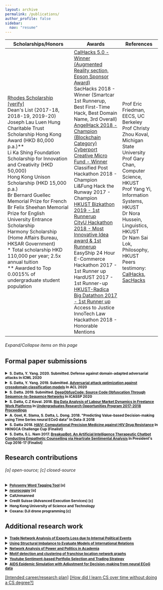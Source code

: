 ```yaml
---
layout: archive
permalink: /publications/
author_profile: false
sidebar:
  nav: "resume"
---
```


| Scholarships/Honors | Awards | References |
|-------|--------|---------|
| [Rhodes Scholarship](https://topick.hket.com/article/2533177/%E3%80%90%E7%89%9B%E6%B4%A5%E5%B0%96%E5%AD%90%E3%80%91%E7%A7%91%E5%A4%A7%E7%92%B0%E7%90%83%E5%95%86%E6%A5%AD%E7%95%A2%E6%A5%AD%E6%A3%84%E5%85%A5%E6%8A%95%E8%A1%8C%E3%80%80%E5%AD%9F%E5%8A%A0%E6%8B%89%E8%A3%94%E6%B8%AF%E7%94%9F%E8%B5%B4%E7%89%9B%E6%B4%A5%E8%AE%80%E5%8D%9A%E5%A3%AB%EF%BC%9A%E8%88%92%E9%81%A9%E7%94%9F%E6%B4%BB%E4%B8%8D%E6%98%AF%E7%9C%9F%E6%AD%A3%E6%88%90%E5%8A%9F?mtc=10012) [[verify]](https://www.rhodeshouse.ox.ac.uk/scholars/rhodes-scholars-class-of-2020/siddartha-datta/) <br> Dean's List (2017-18, 2018-19, 2019-20)<br> Joseph Lau Luen Hung Charitable Trust Scholarship Hong Kong Award (HKD 80,000 p.a.)**<br> Li Ka Shing Foundation Scholarship for Innovation and Creativity (HKD 50,000)<br> Hong Kong Unison Scholarship (HKD 15,000 p.a.)<br> Br Bernard Guellec Memorial Prize for French<br> Br Felix Sheehan Memorial Prize for English<br> University Entrance Scholarship<br> Harmony Scholarship (Home Affairs Bureau, HKSAR Government)<br> * Total scholarship HKD 110,000 per year; 2.5x annual tuition<br> ** Awarded to Top 0.0015% of undergraduate student population | [CalHacks 5.0 - Winner (Augmented Reality section, Epson Sponsor Award)](https://github.com/dattasiddhartha/Calhacks-5.0)<br> SacHacks 2018 - Winner (Smartcar 1st Runnerup, Best First-Time Hack, Best Domain Name, 3rd Overall)<br> [AngelHack 2018 - Champion (Blockchain Category)](https://github.com/dattasiddhartha-4/AngelHack18-TeamBetz)<br> [Cyberport Creative Micro Fund - Winner](http://media.licdn.com/embeds/media.html?src=https%3A%2F%2Fwww.facebook.com%2Fcyberport.hk%2Fvideos%2F1893272297411941%2F&url=https%3A%2F%2Fwww.facebook.com%2Fcyberport.hk%2Fvideos%2F1893272297411941%2F&type=text%2Fhtml&schema=facebook)<br> Classified Post Hackathon 2018 - Champion<br> Li&Fung Hack the Runway 2017 - Champion<br> [HKUST Bizkathon 2019 - 1st Runnerup](https://github.com/dattasiddhartha/Encrypted-machine-learning-with-simple-homomorphic-encryption)<br> [CityU Hackathon 2018 - Most Innovative Idea award & 1st Runnerup](https://github.com/dattasiddhartha-4/CityHack2018)<br> EasyShip 24 Hour E-Commerce Hackathon 2017 - 1st Runner up<br> HardUST 2017 - 1st Runner-up<br> [HKUST-Radica Big Datathon 2017 - 1st Runner up](https://github.com/dattasiddhartha-4/HKUST-Radica-Datathon)<br> Access to Justice InnoTech Law Hackathon 2018 - Honorable Mentions | Prof Eric Friedman, EECS, UC Berkeley<br> Prof Christy Zhou Koval, Michigan State University<br> Prof Gary Chan, Computer Science, HKUST<br> Prof Yang Yi, Information Systems, HKUST<br> Dr Nora Hussein, Linguistics, HKUST<br> Dr Nam Sai Lok, Philosophy, HKUST<br> Peers testimony: [CalHacks](http://www.zacharychaoportfolio.com/blog/calhacks), [SacHacks](http://www.zacharychaoportfolio.com/blog/sacHacks) |

<!-- * Prof Thomas Bourveau, Accounting, Columbia University -->
<!-- * Prof Ikhlaq Sidhu, Industrial Engineering & Operations Research, UC Berkeley -->
<!-- * Prof Ted Clark, Information Systems, HKUST -->

###### _Expand/Collapse items on this page_

## Formal paper submissions

<details>
  <summary><b><small>S. Datta, Y. Yang. 2020. Submitted. Defense against domain-adapted adversarial attacks In ICML 2020</small></b></summary>

  <small>A novel defense algorithm to counter the attack we proposed in ACL2020; details to be released soon.</small>
  
</details>

<details>
  <summary><b><small>S. Datta, Y. Yang. 2019. Submitted. <a href="https://drive.google.com/open?id=1O5hYeC3roV7LVDLaCoXXFBqwLPmykK9oP0kNpe-LXGQ">Adversarial attack optimization against crossdomain classification models</a> In ACL 2020</small></b></summary>

  <small>Blackbox attack models used to put focus on querying labels of their victim’s model by passing in inputs, and training attack algorithms based on fooled labels. Our initial (and proven) hypothesis is that there is no real need for an attacker to be able to interact with the victim model and should be able to perform a successful “blind” blackbox attack model. Thus we varied different configurations of attack, including domain similarity, different attack algorithms, different model architectures, etc. What we found was that we can leverage domain adaptation to execute a successful blind blackbox attack on text classification models.</small>
  
</details>

<details>
  <summary><b><small>S. Datta. 2019. Submitted. <a href="https://arxiv.org/abs/1909.01837">DeepObfusCode: Source Code Obfuscation Through Sequence-to-Sequence Networks</a> In ICASSP 2020</small></b></summary>

  <small>The paper explores a novel methodology in source code obfuscation through the application of text-based recurrent neural network (RNN) encoder-decoder models in ciphertext generation and key generation. Sequence-to-sequence models are incorporated into the model architecture to generate obfuscated code, generate the deobfuscation key, and live execution. Quantitative benchmark comparison to existing obfuscation methods indicate significant improvement in stealth and execution cost for the proposed solution, and experiments regarding the model's properties yield positive results regarding its character variation, dissimilarity to the original codebase, and consistent length of obfuscated code.</small>
  
</details>

<details>
  <summary><b><small> S. Datta, C.Z Koval. 2018. <a href="https://drive.google.com/open?id=1nOAZuAtAsVhJHUXCp3Re_1LSnE9LOerZ">Big Data Analysis of Labour Market Dynamics in Freelance Work Platforms</a> In <a href="https://urop.ust.hk/files/UROP%20Proceedings%202017-18.pdf">Undergraduates Research Opportunities Program 2017-2018 Proceedings</a> </small></b></summary>

  <small>This research aims to explore the underlying relational dynamics between people on freelance work platforms, between employers and employees, and within employees themselves. Particular interest will be placed on gender correlations and the objective to locate the most important variables involved in reasonable pay, as the aim of the study is to identify biases on the platform. Data was scraped from the work platform for all the possible variables available, from tests taken, to work histories, to skills listed, to even general personal descriptions.</small>
  
</details>

<details>
  <summary><b><small> A. Goel, K. Slama, S. Datta, L. Dong. 2018. "Predicting Value-based Decision-making using Time Series neural ECoG data" In Data-X 2018 </small></b></summary>  <a href="https://github.com/dattasiddhartha/DataX-NeuralDecisionMaking">[code]</a>  <a href="https://data-x.blog/projects/predicting-gambling-decisions/">[poster]</a>  <a href="https://crcns.org/data-sets/ofc/ofc-3/about-ofc-2">[data]</a>  <a href="https://github.com/dattasiddhartha/neurocogpy">[library]</a>

<small>A project focused on predicting gambling decisions from brainwave electrocorticography (ECoG) data. The motivation behind this project was based on societal implications such as applications to law and regulation of the gambling industry, clinical practice in understanding how neurodegenerative disease or trauma affect decision making, and to some extent even our understanding of free will. The project utilized data recorded by the Knight Lab, a neuroscience lab at UC Berkeley. The ECoG data was collected from the orbitofrontal cortex (OFC) of epileptic patients, who volunteered to participate in research while undergoing intracranial monitoring for surgical planning purposes. Patients were given a task of playing a game in which they could choose either ‘Gamble’ or ‘Safebet’ for 200 trials. Over the course of the semester, we pre-processed, explored, and modeled the data, with the ultimate goal of predicting whether a patient would gamble or not given only the ECoG data, recorded before the patient indicated their decision by a button press. Much exploration was on feature engineering, as there are not many established feature engineering methods in the analysis of ECoG data: examples of features include using the 2.5 and 97.5 percentile values and number of peaks for electrode data in a patient’s trial. Modeling was done through logistic regression, random forest, adaboost, naive bayes, neural nets, and perceptron. Logistic regression fared the best, with one model giving a 10% boost over the baseline accuracy found with Naive Bayes. This result demonstrates that there is information in the OFC neural signal, which can be used to predict decisions before they are made overtly.</small>
  
</details>

<details>
  <summary><b><small> S. Datta 2018. <a href="https://drive.google.com/open?id=1UwI3d3BeTJiHmEiT8r4QizsMBvl6ONaI">HAIV: Computational Precision Medicine against HIV Drug Resistance</a> In HKNGCA Challenge Cup (Finalist) </small></b></summary>

  <small>This paper introduces a novel methodology to treat HIV through the combination of existing antiretroviral therapy with mutation prediction algorithm (“HAIV”). The algorithm developed predicts the next possible mutations that a given HIV strain may undergo, and implies doctors can apply the right medication at the right time, hence alleviating the need to apply more variations of medication
than needed, further suppressing the possibility for drug resistance. The work is deemed to be novel and without any prior work in the industry thus far, and the applications range from any task requiring the prediction of mutations, or any virus dealing with drug resistance.</small>
  
</details>

<details>
  <summary><b><small> S. Datta, S.L. Nam 2017. <a href="https://drive.google.com/open?id=142kTVrKNGH42splekvbfXGVtT9HhNQPq">BreakupBot: An Artificial Intelligence Therapeutic Chatbot Conducting Empathetic Counselling via Heartrate Sentimental Analysis</a> In President's Cup 2016-17 (Finalist) </small></b></summary>

  <small>BreakupBot is the title of a chatbot platform that aids people to recover from their romantic breakups. To cater to a heterogeneous audience, there will be several therapy mechanisms in place to ensure every type of lover will be catered to. Some users may wish to think deeply about relationships, while some may need to gain maturity about love in general; in either case, the AI behind the chatbot will personalize itself to the user, and adopt both psychological and philosophical counselling methodologies. Personalization ranges from understanding the user’s lover characteristics, analyzing the user’s stress levels via heartrate, and responding instantaneously to their every query and woe. The technology is adept and fitting for complementing the bot: other than the artificial intelligence system that collects information to share with the user and personalizes it to the user’s taste, the bot features accurate heartrate analysis available to most smartphones via camera-detection. Such a mechanism will aid the bot in empathizing with the user, contrary to other bots who attempt facial recognition or process speech patterns. Moreover, this project merely represents the beginning of further exploration into psychological therapeutic benefits via AI. Once the BreakupBot penetrates the market wide enough to allow entry to other similar products, other therapeutic bots and mechanisms can be designed to streamline human being’s complicated lives and emotions. This project is a goldmine, with respect to the fact that it creates its own category of products: it is not in the personal assistant AI category, but the currently underdeveloped therapy AI category, hence there is a lot of potential for research and profit. At the end of the day, the value of this project is not only its intrinsic research, or its mechanisms, or its cross-departmental field of study; its value comes from robots attempting to solve the problems of human beings at a psychological level.</small>
  
</details>


<!--##### S. Datta, Y. Yang. 2019. Submitted. ["Adversarial attack optimization against crossdomain classification models"](https://drive.google.com/open?id=1O5hYeC3roV7LVDLaCoXXFBqwLPmykK9oP0kNpe-LXGQ) In ACL 2020
Blackbox attack models used to put focus on querying labels of their victim’s model by passing in inputs, and training attack algorithms based on fooled labels. Our initial (and proven) hypothesis is that there is no real need for an attacker to be able to interact with the victim model and should be able to perform a successful “blind” blackbox attack model. Thus we varied different configurations of attack, including domain similarity, different attack algorithms, different model architectures, etc. What we found was that we can leverage domain adaptation to execute a successful blind blackbox attack on text classification models.-->


<!--##### S. Datta. 2019. Submitted. ["DeepObfusCode: Source Code Obfuscation Through Sequence-to-Sequence Networks"](https://arxiv.org/abs/1909.01837) In ICASSP 2020
The paper explores a novel methodology in source code obfuscation through the application of text-based recurrent neural network (RNN) encoder-decoder models in ciphertext generation and key generation. Sequence-to-sequence models are incorporated into the model architecture to generate obfuscated code, generate the deobfuscation key, and live execution. Quantitative benchmark comparison to existing obfuscation methods indicate significant improvement in stealth and execution cost for the proposed solution, and experiments regarding the model's properties yield positive results regarding its character variation, dissimilarity to the original codebase, and consistent length of obfuscated code.-->

<!--##### S. Datta, C.Z Koval. 2018. ["Big Data Analysis of Labour Market Dynamics in Freelance Work Platforms"](https://drive.google.com/open?id=1nOAZuAtAsVhJHUXCp3Re_1LSnE9LOerZ) In [Undergraduates Research Opportunities Program 2017-2018 Proceedings](https://urop.ust.hk/files/UROP%20Proceedings%202017-18.pdf)
This research aims to explore the underlying relational dynamics between people on freelance work platforms, between employers and employees, and within employees themselves. Particular interest will be placed on gender correlations and the objective to locate the most important variables involved in reasonable pay, as the aim of the study is to identify biases on the platform. Data was scraped from the work platform for all the possible variables available, from tests taken, to work histories, to skills listed, to even general personal descriptions.-->

<!--##### S. Datta 2018. ["HAIV: Computational Precision Medicine against HIV Drug Resistance"](https://drive.google.com/open?id=1UwI3d3BeTJiHmEiT8r4QizsMBvl6ONaI) In HKNGCA Challenge Cup (Finalist)
This paper introduces a novel methodology to treat HIV through the combination of existing antiretroviral therapy with mutation prediction algorithm (“HAIV”). The algorithm developed predicts the next possible mutations that a given HIV strain may undergo, and implies doctors can apply the right medication at the right time, hence alleviating the need to apply more variations of medication
than needed, further suppressing the possibility for drug resistance. The work is deemed to be novel and without any prior work in the industry thus far, and the applications range from any task requiring the prediction of mutations, or any virus dealing with drug resistance.-->

<!--##### S. Datta, S.L. Nam 2017. ["BreakupBot: An Artificial Intelligence Therapeutic Chatbot Conducting Empathetic Counselling via Heartrate Sentimental Analysis"](https://drive.google.com/open?id=142kTVrKNGH42splekvbfXGVtT9HhNQPq) In President's Cup 2016-17 (Finalist)
BreakupBot is the title of a chatbot platform that aids people to recover from their romantic breakups. To cater to a heterogeneous audience, there will be several therapy mechanisms in place to ensure every type of lover will be catered to. Some users may wish to think deeply about relationships, while some may need to gain maturity about love in general; in either case, the AI behind the chatbot will personalize itself to the user, and adopt both psychological and philosophical counselling methodologies. Personalization ranges from understanding the user’s lover characteristics, analyzing the user’s stress levels via heartrate, and responding instantaneously to their every query and woe. The technology is adept and fitting for complementing the bot: other than the artificial intelligence system that collects information to share with the user and personalizes it to the user’s taste, the bot features accurate heartrate analysis
available to most smartphones via camera-detection. Such a mechanism will aid the bot in empathizing with the user, contrary to other bots who attempt facial recognition or process speech patterns. Moreover, this project merely represents the beginning of further exploration into psychological therapeutic benefits via AI. Once the BreakupBot penetrates the market wide enough to allow entry to other similar products, other therapeutic bots and mechanisms can be designed to streamline human being’s complicated lives and emotions. This project is a goldmine, with respect to the fact that it creates its own category of products: it is not in the personal assistant AI category, but the currently underdeveloped therapy AI category, hence there is a lot of potential for research and profit. At the end of the day, the value of this project is not only its intrinsic research, or its mechanisms, or its cross-departmental field of study; its value comes from robots attempting to solve the problems of human beings at a psychological level.-->

<!--##### A. Goel, K. Slama, S. Datta, L. Dong. 2018. "Predicting Value-based Decision-making using Time Series neural ECoG data" In Data-X 2018 
[[code]](https://github.com/dattasiddhartha/DataX-NeuralDecisionMaking) [poster](https://data-x.blog/projects/predicting-gambling-decisions/) [[data]](https://crcns.org/data-sets/ofc/ofc-3/about-ofc-2) [[library]](https://github.com/dattasiddhartha/neurocogpy)
A project focused on predicting gambling decisions from brainwave electrocorticography (ECoG) data. The motivation behind this project was based on societal implications such as applications to law and regulation of the gambling industry, clinical practice in understanding how neurodegenerative disease or trauma affect decision making, and to some extent even our understanding of free will. The project utilized data recorded by the Knight Lab, a neuroscience lab at UC Berkeley. The ECoG data was collected from the orbitofrontal cortex (OFC) of epileptic patients, who volunteered to participate in research while undergoing intracranial monitoring for surgical planning purposes. Patients were given a task of playing a game in which they could choose either ‘Gamble’ or ‘Safebet’ for 200 trials. Over the course of the semester, we pre-processed, explored, and modeled the data, with the ultimate goal of predicting whether a patient would gamble or not given only the ECoG data, recorded before the patient indicated their decision by a button press. Much exploration was on feature engineering, as there are not many established feature engineering methods in the analysis of ECoG data: examples of features include using the 2.5 and 97.5 percentile values and number of peaks for electrode data in a patient’s trial. Modeling was done through logistic regression, random forest, adaboost, naive bayes, neural nets, and perceptron. Logistic regression fared the best, with one model giving a 10% boost over the baseline accuracy found with Naive Bayes. This result demonstrates that there is information in the OFC neural signal, which can be used to predict decisions before they are made overtly.-->

## Research contributions 

###### _[o] open-source; [c] closed-source_

<details>
  <summary><b><small> <a href="https://github.com/dattasiddhartha/polysemous-word-tagging-tool">Polysemy Word Tagging Tool</a> [o] </small></b></summary>
  
  <ul>
  <li>Worked under supervision of <b>Prof. Mahesh Srinivasan</b> of <b>Language & Children Development Lab (UC Berkeley)</b></li>
  <li>Built polysemy word tagging tool for the LCD lab to help in tagging words for multiple meanings and facilitate pattern detection</li>
</ul>
  
</details>

<!--##### [Polysemy Word Tagging Tool](https://github.com/dattasiddhartha/polysemous-word-tagging-tool) [o]
* Worked under supervision of **Prof. Mahesh Srinivasan** of **Language & Children Development Lab (UC Berkeley)**
* Built polysemy word tagging tool for the LCD lab to help in tagging words for multiple meanings and facilitate pattern detection-->

<details>
  <summary><b><small> <i><a href="https://github.com/dattasiddhartha/neurocogpy">neurocogpy</a></i> [o] </small></b></summary>
  
  <ul>
  <li>Built an open-source electrophysiological signal visualization library in affiliation with <b>Data-X</b> and <b>Knight Lab (UC Berkeley)</b>.</li>
  <li>Defined modules/functions for general-purpose data processing, analysis and modeling of ECoG signal data, including parsing of MATLAB files into Python, different feature engineering techniques for multi-electrode time series data, different visualization techniques, and pre-built class-based decision-making classification models</li>
</ul>
  
</details>

<!--##### [_neurocogpy_](https://github.com/dattasiddhartha/neurocogpy) [o]
* Built an open-source electrophysiological signal visualization library in affiliation with **Data-X** and **Knight Lab (UC Berkeley)**.
* Defined modules/functions for general-purpose data processing, analysis and modeling of ECoG signal data, including parsing of MATLAB files into Python, different feature engineering techniques for multi-electrode time series data, different visualization techniques, and pre-built class-based decision-making classification models-->

<details>
  <summary><b><small>  CalUnmanned </small></b></summary>
  
  <ul>
  <li>Worked with team of engineers under supervision of <b>Prof. Raja Sengupta</b> to develop autonomous drone system for crack detection</li>
  <li>Developed Unity-based system for training drone flight through reinforcement learning</li>
  <li>References: <a href="https://github.com/microsoft/airsim">[AirSim]</a> <a href="https://github.com/UAVs-at-Berkeley/UnityDroneSim">[Unity]</a></li>
</ul>
  
</details>

<!--##### CalUnmanned
* Worked with team of engineers under supervision of **Prof. Raja Sengupta** to develop autonomous drone system for crack detection
* Developed Unity-based system for training drone flight through reinforcement learning
* references: [[AirSim]](https://github.com/microsoft/airsim) [[Unity]](https://github.com/UAVs-at-Berkeley/UnityDroneSim)-->

<details>
  <summary><b><small> Credit Suisse (Advanced Execution Services) [c] </small></b></summary>
  
  <ul>
  <li>Developed new market impact models based on foundations of the Algrem-Chriss model, including limit order book based price prediction models, ensembling models based on TCA data</li>
  <li>Constructed hidden cross-trade opportunity detection system. Problem: Salestrader need to identify potential cross-trade opportunities between clients. Solution: my model took client’s historical flows, trade execution patterns, holdings, and patterns of similarity between clients and stocks, and generated a daily list of clients who would likely be trading a certain stock. Built trade flow prediction model, predicting client flow at hourly intervals in specific stocks; built network model between clients and stocks that used reinforcement learning to calculate weights on the different variables that create affinity of clients to certain stocks; Cleaned and integrated resources from all over the bank, ranging from equity research’s readership data, to securities lending’s locates data, to trade execution data from high and low touch, to even indication of interest (IOI) data. Backtested to work >60% prediction accuracy in overlap between clients predicted to trade on a certain day on specific stock.</li>
</ul>
  
</details>

<!--##### Credit Suisse (Advanced Execution Services) [c]
* Developed new market impact models based on foundations of the Algrem-Chriss model, including limit order book based price prediction models, ensembling models based on TCA data
* Constructed hidden cross-trade opportunity detection system. Problem: Salestrader need to identify potential cross-trade opportunities between clients. Solution: my model took client’s historical flows, trade execution patterns, holdings, and patterns of similarity between clients and stocks, and generated a daily list of clients who would likely be trading a certain stock. Built trade flow prediction model, predicting client flow at hourly intervals in specific stocks; built network model between clients and stocks that used reinforcement learning to calculate weights on the different variables that create affinity of clients to certain stocks; Cleaned and integrated resources from all over the bank, ranging from equity research’s readership data, to securities lending’s locates data, to trade execution data from high and low touch, to even indication of interest (IOI) data. Backtested to work >60% prediction accuracy in overlap between clients predicted to trade on a certain day on specific stock.-->

<details>
  <summary><b><small> Hong Kong University of Science and Technology </small></b></summary>
  
  <ul>
  <li>Worked with <b>Prof Yang Yi</b> on: (i) adversarial attacks on sentiment classification models; (ii) grammar error correction models focused on cross-language errors; working on 3rd paper</li>
  <li>Worked with <b>Dr Nora Hussin</b> and <b>Centre for Language Education</b> to on automated GEC system that grades student essays for instructors and points out errors to students during assignment work; GEC focused on interlanguage errors of non-native English users</li>
  <li>Worked under <b>Prof Christy Zhou Koval</b> on analysis of gender and race bias on online work platforms: Built a web-scraper, and built an workaround to bypass CAPTCHA security mechanisms; managed room of 11 computing resources simutaneously; Analyzed data, plotted and studied social network interaction charts and relations within employees and employers</li>
</ul>
  
</details>

<details>
  <summary><b><small> Coxana: DJI drone programming [c] </small></b></summary>
  
  <ul>
  <li>Adapted vision algorithms to be executed by DJI Tello EDU onboard CPU, including pose detection, dark setting image enhancement (AI in the Dark), real-time censoring, crowd counting, etc</li>
  <li>No existing video decoding library provided by DJI; developed a decoding library for DJI-Tello-compatible camera</li>
  <li>Code repository currently still proprietary to Coxana, but details on algorithms developed: <a href="https://drive.google.com/open?id=1gxhnWfXrGpbQwGKHE8Q0-dLZFgxgmO7Xv4vslESkBI8">[curriculum]</a> </li>
  <li>Details on installation / drone setup: <a href="https://drive.google.com/open?id=1MXjlBPcNou_HSfTgb0zL-65awqKBfEjA">[installation]</a> </li>
</ul>
  
</details>


<!--##### Hong Kong University of Science and Technology
* Worked under **Prof Yang Yi** on: (i) adversarial attacks on sentiment classification models; (ii) grammar error correction models focused on cross-language errors; working on 3rd paper
* Worked under **Dr Nora Hussin** and **Centre for Language Education** to on automated GEC system that grades student essays for instructors and points out errors to students during assignment work; GEC focused on interlanguage errors of non-native English users
* Worked under **Prof Christy Zhou Koval** on analysis of gender and race bias on online work platforms: Built a web-scraper, and built an workaround to bypass CAPTCHA security mechanisms; managed room of 11 computing resources simutaneously; Analyzed data, plotted and studied social network interaction charts and relations within employees and employers-->


## Additional research work

<details>
  <summary><b><small> <a href="https://drive.google.com/open?id=1aO8_OP38dIkf1GFMKMQfabVm2Y31pLnA">Trade Network Analysis of Exports Loss due to Internal Political Events</a> </small></b></summary>
  <small>Tested the causal impact of 2019 protests on Hong Kong's export of financial services to partner nations compared to Singapore (the change in flow to multilateral ties relative between the two cities, as a proxy for change in flow between common relationships). Relevant slides: [8-11, 39-40, 42-43] </small>
</details>

<details>
  <summary><b><small> <a href="https://drive.google.com/open?id=1lUfM2D4XycYqbIgJThU1Xjk0sdku4z3n">Using Structural Imbalance to Evaluate Models of International Relations</a> </small></b></summary>
  <small>Studied whether international conflicts could be predicted or captured in network imbalances between nodes; we used discrete sign methods to measure structural imbalances for each feature, and also used a continuous reinforcement learning method to calculate weights for each feature in each edge to measure structural imbalance in one graph</small>
</details>

<!--##### ["Using Structural Imbalance to Evaluate Models of International Relations"](https://drive.google.com/open?id=1lUfM2D4XycYqbIgJThU1Xjk0sdku4z3n)
* Studied whether international conflicts could be predicted or captured in network imbalances between nodes; we used discrete sign methods to measure structural imbalances for each feature, and also used a continuous reinforcement learning method to calculate weights for each feature in each edge to measure structural imbalance in one graph-->

<details>
  <summary><b><small> <a href="https://drive.google.com/open?id=1QeZQ_kntH01j5cPpZE9vsg7nKkvfWzk5">Network Analysis of Power and Politics in Academia</a> </small></b></summary>
  <small>Iterated through academic network graphs to calculate relative power differences between grad students and their PIs; obtained weights of each power feature in weighted-function of edge weight through gradient descent</small>
</details>

<!--##### ["Network Analysis of Power and Politics in Academia"](https://drive.google.com/open?id=1QeZQ_kntH01j5cPpZE9vsg7nKkvfWzk5)
* Iterated through academic network graphs to calculate relative power differences between grad students and their PIs; obtained weights of each power feature in weighted-function of edge weight through gradient descent-->

<details>
  <summary><b><small> <a href="https://drive.google.com/open?id=1aOQiZsVpe2V5yjKr-_aAqeqCny1E2izo">Motif detection and clustering of franchise location network graphs</a> </small></b></summary>
  <small>Hybrid implementation of motif-detection, bridge-detection, and clustering algorithms to yield sequential coordinates of geographical locations depending on category of product/business, based on network de-anonymization framework</small>
</details>

<!--##### ["Motif detection and clustering of franchise location network graphs"](https://drive.google.com/open?id=1aOQiZsVpe2V5yjKr-_aAqeqCny1E2izo)
* Hybrid implementation of motif-detection, bridge-detection, and clustering algorithms to yield sequential coordinates of geographical locations depending on category of product/business, based on network de-anonymization framework-->

<details>
  <summary><b><small> <a href="https://github.com/dattasiddhartha/QuantTrading_Decal">Youtube Sentiment-based Portfolio Selection and Trading Strategy</a> </small></b></summary>
  <!--<small></small>-->
</details>

<!--##### ["Youtube Sentiment-based Portfolio Selection and Trading Strategy"](https://github.com/dattasiddhartha/QuantTrading_Decal)-->

<details>
  <summary><b><small> <a href="https://drive.google.com/open?id=17WZ1hRXWdA-ppuXmkyBdVcu26os3wALx">AIDS Epidemic Simulation with Adjustment for Decision-making from neural ECoG data</a> </small></b></summary>
  <!--<small></small>-->
</details>

<!--##### ["AIDS Epidemic Simulation with Adjustment for Decision-making from neural ECoG data"](https://drive.google.com/open?id=17WZ1hRXWdA-ppuXmkyBdVcu26os3wALx)-->



<!--*Github profiles*: [[dattasiddhartha]](https://github.com/dattasiddhartha)     [[dattasiddhartha-1]](https://github.com/dattasiddhartha-1)     [[dattasiddhartha-3]](https://github.com/dattasiddhartha-3)     [[dattasiddhartha-4]](https://github.com/dattasiddhartha-4)-->


<!--### Resume-->

<!--<iframe src="https://drive.google.com/file/d/1NawdTdlx9Fy5w-DkxcUFrj2Lkew73eTu/preview" width="640" height="480"></iframe>-->


[[Intended career/research plan]](https://docs.google.com/document/d/1cjWkkmqrHVGN0bhLHhfNIrqMFBYR_nDreEunCm22sn4/edit?usp=sharing)     [[How did I learn CS over time without doing a CS degree?]](https://docs.google.com/document/d/1p_LWdT8NwVTHOpAO-HkuWCc4KHelisOV385kGmonwP4/edit?usp=sharing)

<!-- <iframe align="left" src="https://drive.google.com/file/d/1ft6yD26gz87DvQJsdwMPuRzV4gIIFclB/preview" width="640" height="480"></iframe> -->


<!-- ### Scholarships/Honors:
<!-- + Dean's List (2017-18, 2018-19)
<!-- + Joseph Lau Luen Hung Charitable Trust Scholarship Hong Kong Award (HK$ 80,000 p.a.)**
<!-- + Li Ka Shing Foundation Scholarship for Innovation and Creativity (HK$ 50,000)
<!-- + Hong Kong Unison Scholarship (HK$ 15,000 p.a.)
<!-- + Br Bernard Guellec Memorial Prize for French
<!-- + Br Felix Sheehan Memorial Prize for English
<!-- + University Entrance Scholarship
<!-- + Harmony Scholarship (Home Affairs Bureau, HKSAR Government)

<!-- _* Total scholarship HK$ 110,000 per year; 2.5x annual tuition_

<!-- _** Awarded to Top 0.0015% of undergraduate student population_


<!-- ### Awards:

<!-- + CalHacks 5.0 - Winner (Augmented Reality section, Epson Sponsor Award)
<!-- + SacHacks 2018 - Winner (Smartcar 1st Runnerup, Best First-Time Hack, Best Domain Name, 3rd Overall)
<!-- + AngelHack 2018 - Champion (Blockchain Category)
<!-- + Cyberport Creative Micro Fund - Winner
<!-- + Classified Post Hackathon 2018 - Champion
<!-- + Li&Fung Hack the Runway 2017 - Champion
<!-- + HKUST Bizkathon 2019 - 1st Runnerup
<!-- + CityU Hackathon 2018 - Most Innovative Idea award & 1st Runnerup
<!-- + EasyShip 24 Hour E-Commerce Hackathon 2017 - 1st Runner up
<!-- + HardUST 2017 - 1st Runner-up
<!-- + HKUST-Radica Big Datathon 2017 - 1st Runner up
<!-- + Access to Justice InnoTech Law Hackathon 2018 - Honorable Mentions

<!-- ### References:
<!-- * Prof Eric Friedman, EECS, UC Berkeley
<!-- * Prof Christy Zhou Koval, Michigan State University
<!-- * Prof Gary Chan, Computer Science, HKUST
<!-- * Prof Yang Yi, Information Systems, HKUST
<!-- * Dr Nora Hussein, Linguistics, HKUST
<!-- * Dr Nam Sai Lok, Philosophy, HKUST
<!-- * Peers testimony: [CalHacks](http://www.zacharychaoportfolio.com/blog/calhacks), [SacHacks](http://www.zacharychaoportfolio.com/blog/sacHacks)
<!-- * Prof Thomas Bourveau, Accounting, Columbia University -->
<!-- * Prof Ikhlaq Sidhu, Industrial Engineering & Operations Research, UC Berkeley -->
<!-- * Prof Ted Clark, Information Systems, HKUST -->
